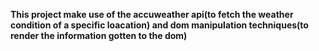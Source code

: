 **This project make use of the accuweather api(to fetch the weather condition of a specific loacation) and dom manipulation techniques(to render the information gotten to the dom)**
